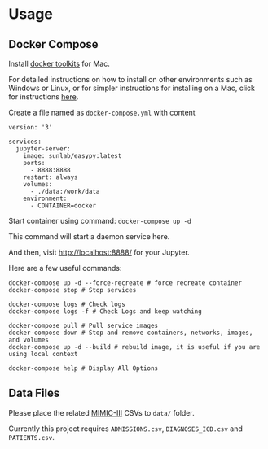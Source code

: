 # Usage

## Docker Compose

Install [docker toolkits](https://docs.docker.com/docker-for-mac/install/) for Mac.

For detailed instructions on how to install on other environments such as Windows or Linux, or for simpler instructions for installing on a Mac, click for instructions [here](http://www.sunlab.org/teaching/cse6250/spring2018/lab/environment/).

Create a file named as `docker-compose.yml` with content

```
version: '3'

services:
  jupyter-server:
    image: sunlab/easypy:latest
    ports:
      - 8888:8888
    restart: always
    volumes:
      - ./data:/work/data
    environment:
      - CONTAINER=docker

```

Start container using command: `docker-compose up -d`

This command will start a daemon service here.

And then, visit <http://localhost:8888/> for your Jupyter.

Here are a few useful commands:

```
docker-compose up -d --force-recreate # force recreate container
docker-compose stop # Stop services

docker-compose logs # Check logs
docker-compose logs -f # Check Logs and keep watching

docker-compose pull # Pull service images
docker-compose down # Stop and remove containers, networks, images, and volumes
docker-compose up -d --build # rebuild image, it is useful if you are using local context

docker-compose help # Display All Options
```



## Data Files

Please place the related [MIMIC-III](https://mimic.physionet.org/gettingstarted/dbsetup/) CSVs to `data/` folder.

Currently this project requires `ADMISSIONS.csv`, `DIAGNOSES_ICD.csv` and `PATIENTS.csv`.




